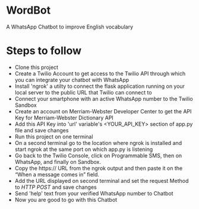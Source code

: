 # WordBot
A WhatsApp Chatbot to improve English vocabulary

# Steps to follow
* Clone this project
* Create a Twilio Account to get access to the Twilio API through which you can integrate your chatbot with WhatsApp
* Install 'ngrok' a utilty to connect the flask application running on your local server to the public URL that Twilio can connect to 
* Connect your smartphone with an active WhatsApp number to the Twilio Sandbox
* Create an account on Merriam-Webster Developer Center to get the API Key for Merriam-Webster Dictionary API
* Add this API Key into 'url' variable's <YOUR_API_KEY> section of app.py file and save changes
* Run this project on one terminal 
* On a second terminal go to the location where ngrok is installed and start ngrok at the same port on which app.py is listening
* Go back to the Twilio Console, click on Programmable SMS, then on WhatsApp, and finally on Sandbox. 
* Copy the https:// URL from the ngrok output and then paste it on the “When a message comes in” field.
* Add the URL displayed on second terminal and set the request Method to *HTTP POST* and save changes
* Send 'help' text from your verified WhatsApp number to Chatbot 
* Now you are good to go with this Chatbot 
